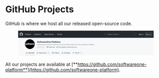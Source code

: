 # GitHub Projects

GitHub is where we host all our released open-source code.

<figure><img src="../../.gitbook/assets/image (1) (1) (1) (1) (1).png" alt=""><figcaption></figcaption></figure>

All our projects are available at [**https://github.com/softwareone-platform**](https://github.com/softwareone-platform).
